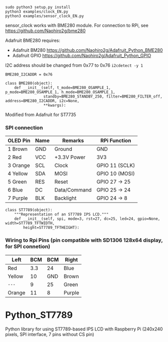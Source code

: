 
```
sudo python3 setup.py install
python3 examples/clock_EN.py
python3 examples/sensor_clock_EN.py
```

sensor_clock works with BME280 module.
For connection to RPi, see https://github.com/Naohiro2g/bme280

Adafruit BME280 requires:
-  Adafruit BM280 https://github.com/Naohiro2g/Adafruit_Python_BME280
-  Adafruit GPIO https://github.com/Naohiro2g/Adafruit_Python_GPIO

I2C address should be changed from 0x77 to 0x76
`i2cdetect -y 1`

```
BME280_I2CADDR = 0x76
```

```
class BME280(object):
    def __init__(self, t_mode=BME280_OSAMPLE_1, p_mode=BME280_OSAMPLE_1, h_mode=BME280_OSAMPLE_1,
                 standby=BME280_STANDBY_250, filter=BME280_FILTER_off, address=BME280_I2CADDR, i2c=None,
                 **kwargs):
```



Modified from Adafruit for ST7735

### SPI connection
OLED Pin  |Name  |Remarks       |RPi Function
----------|------|--------------|---------------
1 Brown   |GND   |Ground        |GND
2 Red     |VCC   |+3.3V Power   |3V3
3 Orange  |SCL   |Clock         |GPIO 11 (SCLK)
4 Yellow  |SDA   |MOSI          |GPIO 10 (MOSI)
5 Green   |RES   |Reset         |GPIO 27 -> 25
6 Blue    |DC    |Data/Command  |GPIO 25 -> 24
7 Purple  |BLK   |Backlight     |GPIO 24 -> 8

```
class ST7789(object):
    """Representation of an ST7789 IPS LCD."""
    def __init__(self, spi, mode=3, rst=27, dc=25, led=24, gpio=None, width=ST7789_TFTWIDTH,
        height=ST7789_TFTHEIGHT):
```        
             
### Wiring to Rpi Pins (pin compatible with SD1306 128x64 display, for SPI connetion)

Left   |BCM   |BCM   |Right
-------|------|------|-------
Red    |3.3   |24    |Blue
Yellow |10    |GND   |Brown
`---`  |9     |25    |Green
Orange |11    |8     |Purple
 






# Python_ST7789
Python library for using ST7789-based IPS LCD with Raspberry Pi
(240x240 pixels, SPI interface, 7 pins without CS pin)
